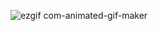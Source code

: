 ![ezgif com-animated-gif-maker](https://github.com/user-attachments/assets/e4598d76-5011-44d6-bcf2-e098edc32c81)
